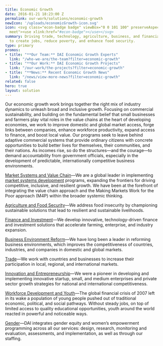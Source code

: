 ```yaml
---
title: Economic Growth
date: 2016-01-21 18:23:00 Z
permalink: our-work/solutions/economic-growth
newIcon: '/uploads/economicGrowth-icon.svg'
icon: <svg class="econ-badge badge" viewBox="0 0 101 100" preserveAspectRatio="xMinYMax
  meet"><use xlink:href="#econ-badge"></use></svg>
summary: Driving trade, technology, agriculture, business, and financial services
  to create jobs, reduce poverty, and enhance food security.
type: primary
promos:
- title: "**Our Team:** DAI Economic Growth Experts"
  link: "/who-we-are/the-team?filter=economic-growth"
- title: "**Our Work:** DAI Economic Growth Projects"
  link: "/our-work/the-projects?filter=economic-growth"
- title: "**News:** Recent Economic Growth News"
  link: "/news/view-more-news?filter=economic-growth"
related: false
hero: true
layout: solution
---
```


Our economic growth work brings together the right mix of industry dynamics to unleash broad and inclusive growth. Focusing on commercial sustainability, and building on the fundamental belief that small businesses and farmers play vital roles in the value chains at the heart of developing economies, we work to improve domestic and global market access, forge links between companies, enhance workforce productivity, expand access to finance, and boost local value. Our programs seek to leave behind adaptive commercial systems that provide ordinary citizens with concrete opportunities to build better lives for themselves, their communities, and their nations. As incomes rise, so do the structures—and the courage—to demand accountability from government officials, especially in the development of predictable, internationally competitive business environments. 

[Market Systems and Value Chain](/our-work/solutions/economic-growth-solutions/value-chain-and-market-systems-development)—We are a global leader in implementing [market systems development](https://dai-global-developments.com/articles/market-systems-development-a-primer-on-pro-poor-programming) programs, expanding the frontiers for driving competitive, inclusive, and resilient growth. We have been at the forefront of integrating the value chain approach and the Making Markets Work for the Poor approach (M4P) within the broader systemic thinking.

[Agriculture and Food Security](/our-work/solutions/economic-growth-solutions/agriculture-and-food-security)—We address food insecurity by championing sustainable solutions that lead to resilient and sustainable livelihoods.

[Finance and Investment](/our-work/solutions/economic-growth-solutions/finance-and-investment)—We develop innovative, technology-driven finance and investment solutions that accelerate farming, enterprise, and industry expansion.

[Business Environment Reform](/our-work/solutions/economic-growth-solutions/business-environment-reform)—We have long been a leader in reforming business environments, which improves the competitiveness of countries, industries, and companies in domestic and global markets.

[Trade](/our-work/solutions/economic-growth-solutions/trade)—We work with countries and businesses to increase their participation in local, regional, and international markets.

[Innovation and Entrepreneurship](/our-work/solutions/economic-growth-solutions/innovation-and-entrepreneurship)—We were a pioneer in developing and implementing innovative startup, small, and medium enterprises and private sector growth strategies for national and international competitiveness.

[Workforce Development and Youth](/our-work/solutions/economic-growth-solutions/workforce-development-and-youth)—The global financial crisis of 2007 left in its wake a population of young people pushed out of traditional economic, political, and social pathways. Without steady jobs, on top of limited access to quality educational opportunities, youth around the world reacted in powerful and noticeable ways.

[Gender](/our-work/solutions/economic-growth-solutions/gender)—DAI integrates gender equity and women’s empowerment programming across all our services: design, research, monitoring and evaluation, assessments, and implementation, as well as through our staffing.